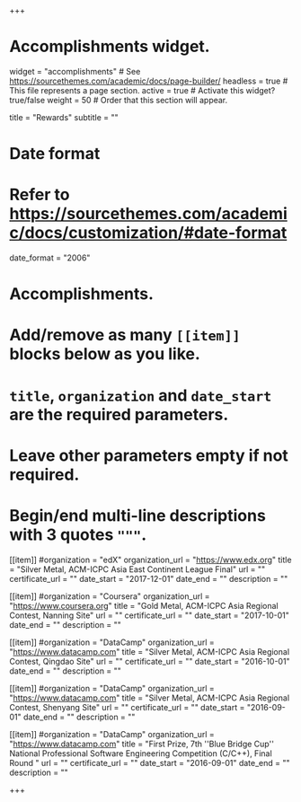 +++
# Accomplishments widget.
widget = "accomplishments"  # See https://sourcethemes.com/academic/docs/page-builder/
headless = true  # This file represents a page section.
active = true  # Activate this widget? true/false
weight = 50  # Order that this section will appear.

title = "Rewards"
subtitle = ""

# Date format
#   Refer to https://sourcethemes.com/academic/docs/customization/#date-format
date_format = "2006"

# Accomplishments.
#   Add/remove as many `[[item]]` blocks below as you like.
#   `title`, `organization` and `date_start` are the required parameters.
#   Leave other parameters empty if not required.
#   Begin/end multi-line descriptions with 3 quotes `"""`.

[[item]]
  #organization = "edX"
  organization_url = "https://www.edx.org"
  title = "Silver Metal, ACM-ICPC Asia East Continent League Final"
  url = ""
  certificate_url = ""
  date_start = "2017-12-01"
  date_end = ""
  description = ""

[[item]]
  #organization = "Coursera"
  organization_url = "https://www.coursera.org"
  title = "Gold Metal, ACM-ICPC Asia Regional Contest, Nanning Site"
  url = ""
  certificate_url = ""
  date_start = "2017-10-01"
  date_end = ""
  description = ""

[[item]]
  #organization = "DataCamp"
  organization_url = "https://www.datacamp.com"
  title = "Silver Metal, ACM-ICPC Asia Regional Contest, Qingdao Site"
  url = ""
  certificate_url = ""
  date_start = "2016-10-01"
  date_end = ""
  description = ""

[[item]]
  #organization = "DataCamp"
  organization_url = "https://www.datacamp.com"
  title = "Silver Metal, ACM-ICPC Asia Regional Contest, Shenyang Site"
  url = ""
  certificate_url = ""
  date_start = "2016-09-01"
  date_end = ""
  description = ""

[[item]]
  #organization = "DataCamp"
  organization_url = "https://www.datacamp.com"
  title = "First Prize, 7th ''Blue Bridge Cup'' National Professional Software Engineering Competition (C/C++), Final Round "
  url = ""
  certificate_url = ""
  date_start = "2016-09-01"
  date_end = ""
  description = ""

+++
